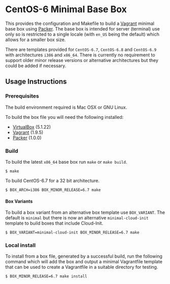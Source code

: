 # CentOS-6 Minimal Base Box

This provides the configuration and Makefile to build a [Vagrant](https://www.vagrantup.com) minimal base box using [Packer](https://www.packer.io). The base box is intended for server (terminal) use only so is restricted to a single locale (with `en_US` being the default) which allows for a smaller box size.

There are templates provided for `CentOS-6.7`, `CentOS-6.8` and `CentOS-6.9` with architectures `i386` and `x86_64`. There is currently no requirement to support older minor release versions or alternative architectures but they could be added if necessary.

## Usage Instructions

### Prerequisites

The build environment required is Mac OSX or GNU Linux.

To build the box file you will need the following installed:

- [VirtualBox](https://www.virtualbox.org) (5.1.22)
- [Vagrant](https://www.vagrantup.com) (1.9.5)
- [Packer](https://www.packer.io) (1.0.0)

### Build

To build the latest `x86_64` base box run `make` or `make build`.

```
$ make
```

To build CentOS-6.7 for a 32 bit architecture.

```
$ BOX_ARCH=i386 BOX_MINOR_RELEASE=6.7 make
```

#### Box Variants

To build a box variant from an alternative box template use `BOX_VARIANT`. The default is `minimal` but there is now an alternative `minimal-cloud-init` template to build boxes that include Cloud-Init.

```
$ BOX_VARIANT=minimal-cloud-init BOX_MINOR_RELEASE=6.7 make
```

### Local install

To install from a box file, generated by a successful build, run the following command which will add the box and output a minimal Vagrantfile template that can be used to create a Vagrantfile in a suitable directory for testing.

```
$ BOX_MINOR_RELEASE=6.7 make install
```

